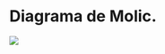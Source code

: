 # Diagrama de Molic.
<img src="docs/3. Design_Alternativas/3.2 Design_Físico/imgs/Tela 1 molic.png">
